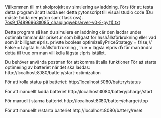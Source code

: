 Välkommen till mit skolprojekt av simulering av laddning. 
Förs för att testa detta program är att ladda ner detta pytonscript till visual studio code (Du måste ladda ner pyton samt flask osv).
[7os9_1748969630085_chargingwebserver-v0-8-py(1).txt](https://github.com/user-attachments/files/20673807/7os9_1748969630085_chargingwebserver-v0-8-py.1.txt)

Detta program så kan du simulera en laddning där den laddar under optimala timmar där priset är som billigast för hushållsförbrukning eller vad som är billigast elpris.
 private boolean optimizeByPriceStrategy = false;// False = Lägsta hushållsförbrukning , true = lägsta elpris då får man ändra detta till true om man vill kolla lägsta elpris istället.

Du behöver använda postman för att komma åt alla funktioner
 För att starta optimering av batteriet när det ska laddas:
 http://localhost:8080/battery/start-optimization

För att kolla status på batteriet:
 http://localhost:8080/battery/status

För att manuellt ladda batteriet
http://localhost:8080/battery/charge/start

För manuellt stanna batteriet
http://localhost:8080/battery/charge/stop

För att manuellt restarta batteriet
http://localhost:8080/battery/reset
